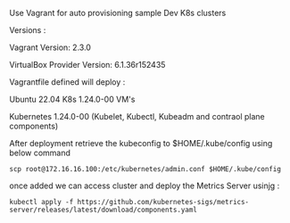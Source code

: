 Use Vagrant for auto provisioning sample Dev K8s clusters 

Versions :

Vagrant Version: 2.3.0

VirtualBox Provider Version: 6.1.36r152435


Vagrantfile defined will deploy : 

Ubuntu 22.04 K8s 1.24.0-00 VM's

Kubernetes 1.24.0-00 (Kubelet, Kubectl, Kubeadm and contraol plane components)

After deployment retrieve the kubeconfig to $HOME/.kube/config using below command 

`scp root@172.16.16.100:/etc/kubernetes/admin.conf $HOME/.kube/config`

once added we can access cluster and deploy the Metrics Server usinjg :

`kubectl apply -f https://github.com/kubernetes-sigs/metrics-server/releases/latest/download/components.yaml`


 

